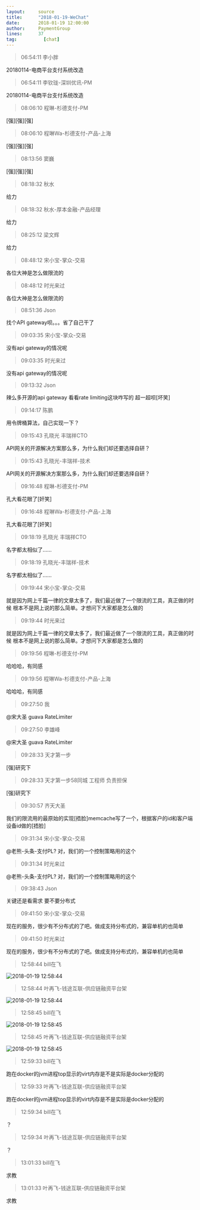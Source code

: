 ```yaml
---
layout:     source 
title:      "2018-01-19-WeChat"
date:       2018-01-19 12:00:00
author:     PaymentGroup
lines:      37 
tag:		  [chat]
---
```

> 06:54:11  李小胖  
   
20180114-电商平台支付系统改造  
   
> 06:54:11  李钦珑-深圳优讯-PM  
   
20180114-电商平台支付系统改造  
   
> 08:06:10  程琳-杉德支付-PM  
   
[强][强][强]  
   
> 08:06:10  程琳Wa-杉德支付-产品-上海  
   
[强][强][强]  
   
> 08:13:56  窦巍  
   
[强][强][强]  
   
> 08:18:32  秋水  
   
给力  
   
> 08:18:32  秋水-厚本金融-产品经理  
   
给力  
   
> 08:25:12  梁文辉  
   
给力  
   
> 08:48:12  宋小宝-掌众-交易  
   
各位大神是怎么做限流的  
   
> 08:48:12  时光来过  
   
各位大神是怎么做限流的  
   
> 08:51:36  Json  
   
找个API gateway呗。。。省了自己干了  
   
> 09:03:35  宋小宝-掌众-交易  
   
没有api gateway的情况呢  
   
> 09:03:35  时光来过  
   
没有api gateway的情况呢  
   
> 09:13:32  Json  
   
辣么多开源的api gateway 看看rate limiting这块咋写的 超一超呗[坏笑]  
   
> 09:14:17  陈鹏  
   
用令牌桶算法，自己实现一下？  
   
> 09:15:43  孔晓光 丰瑞祥CTO  
   
API网关的开源解决方案那么多，为什么我们却还要选择自研？  
   
> 09:15:43  孔晓光-丰瑞祥-技术  
   
API网关的开源解决方案那么多，为什么我们却还要选择自研？  
   
> 09:16:48  程琳-杉德支付-PM  
   
孔大看花眼了[奸笑]  
   
> 09:16:48  程琳Wa-杉德支付-产品-上海  
   
孔大看花眼了[奸笑]  
   
> 09:18:19  孔晓光 丰瑞祥CTO  
   
名字都太相似了……  
   
> 09:18:19  孔晓光-丰瑞祥-技术  
   
名字都太相似了……  
   
> 09:19:44  宋小宝-掌众-交易  
   
就是因为网上千篇一律的文章太多了，我们最近做了一个限流的工具，真正做的时候 根本不是网上说的那么简单。才想问下大家都是怎么做的  
   
> 09:19:44  时光来过  
   
就是因为网上千篇一律的文章太多了，我们最近做了一个限流的工具，真正做的时候 根本不是网上说的那么简单。才想问下大家都是怎么做的  
   
> 09:19:56  程琳-杉德支付-PM  
   
哈哈哈，有同感  
   
> 09:19:56  程琳Wa-杉德支付-产品-上海  
   
哈哈哈，有同感  
   
> 09:27:50  我  
   
@宋大圣  guava RateLimiter  
   
> 09:27:50  李雄峰  
   
@宋大圣  guava RateLimiter  
   
> 09:28:33  天才第一步  
   
[强]研究下  
   
> 09:28:33  天才第一步58同城 工程师 负责担保  
   
[强]研究下  
   
> 09:30:57  齐天大圣  
   
我们的限流用的最原始的实现[捂脸]memcache写了一个，根据客户的id和客户端设备id做的[捂脸]  
   
> 09:31:34  宋小宝-掌众-交易  
   
@老熊-头条-支付PL? 对，我们的一个控制策略用的这个  
   
> 09:31:34  时光来过  
   
@老熊-头条-支付PL? 对，我们的一个控制策略用的这个  
   
> 09:38:43  Json  
   
关键还是看需求 要不要分布式   
   
> 09:41:50  宋小宝-掌众-交易  
   
现在的服务，很少有不分布式的了吧。做成支持分布式的，兼容单机的也简单  
   
> 09:41:50  时光来过  
   
现在的服务，很少有不分布式的了吧。做成支持分布式的，兼容单机的也简单  
   
> 12:58:44  bill在飞  
   
![2018-01-19 12:58:44](http://static.cocolian.org/img/20180119_125844.png) 
   
> 12:58:44  叶再飞-钱途互联-供应链融资平台架  
   
![2018-01-19 12:58:44](http://static.cocolian.org/img/20180119_125844.png) 
   
> 12:58:45  bill在飞  
   
![2018-01-19 12:58:45](http://static.cocolian.org/img/20180119_125845.png) 
   
> 12:58:45  叶再飞-钱途互联-供应链融资平台架  
   
![2018-01-19 12:58:45](http://static.cocolian.org/img/20180119_125845.png) 
   
> 12:59:33  bill在飞  
   
跑在docker的jvm进程top显示的virt内存是不是实际是docker分配的  
   
> 12:59:33  叶再飞-钱途互联-供应链融资平台架  
   
跑在docker的jvm进程top显示的virt内存是不是实际是docker分配的  
   
> 12:59:34  bill在飞  
   
？  
   
> 12:59:34  叶再飞-钱途互联-供应链融资平台架  
   
？  
   
> 13:01:33  bill在飞  
   
求教  
   
> 13:01:33  叶再飞-钱途互联-供应链融资平台架  
   
求教  
   
